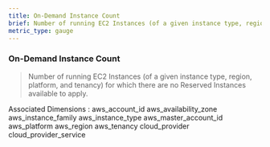 ```yaml
---
title: On-Demand Instance Count
brief: Number of running EC2 Instances (of a given instance type, region, platform, and tenancy) for which there are no Reserved Instances available to apply.
metric_type: gauge
---
```

### On-Demand Instance Count

> Number of running EC2 Instances (of a given instance type, region, platform, and tenancy) for which there are no Reserved Instances available to apply.

Associated Dimensions :
aws_account_id
aws_availability_zone
aws_instance_family
aws_instance_type
aws_master_account_id
aws_platform
aws_region
aws_tenancy
cloud_provider
cloud_provider_service
